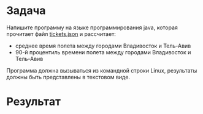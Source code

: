 # Задача

Напишите программу на языке программирования java, которая прочитает файл [tickets.json](./assets/tickets.json) и рассчитает:
- среднее время полета между городами Владивосток и Тель-Авив
- 90-й процентиль времени полета между городами Владивосток и Тель-Авив

Программа должна вызываться из командной строки Linux, результаты должны быть представлены в текстовом виде.

# Результат

